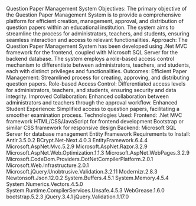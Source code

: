 Question Paper Management System
Objectives:
The primary objective of the Question Paper Management System is to provide a comprehensive platform for efficient creation, management, approval, and distribution of question papers within an educational institution. The system aims to streamline the process for administrators, teachers, and students, ensuring seamless interaction and access to relevant functionalities.
Approach:
The Question Paper Management System has been developed using .Net MVC framework for the frontend, coupled with Microsoft SQL Server for the backend database. The system employs a role-based access control mechanism to differentiate between administrators, teachers, and students, each with distinct privileges and functionalities.
Outcomes:
Efficient Paper Management: Streamlined process for creating, approving, and distributing question papers.
Role-based Access Control: Differentiated access levels for administrators, teachers, and students, ensuring security and data integrity.
Improved Collaboration: Enhanced collaboration between administrators and teachers through the approval workflow.
Enhanced Student Experience: Simplified access to question papers, facilitating a smoother examination process.
Technologies Used:
Frontend:
.Net MVC framework
HTML/CSS/JavaScript for frontend development
Bootstrap or similar CSS framework for responsive design
Backend:
Microsoft SQL Server for database management
Entity Framework 
Requirements to Install:
Antlr.3.5.0.2
BCrypt.Net-Next.4.0.3
EntityFramework.6.4.4
Microsoft.AspNet.Mvc.5.2.9
Microsoft.AspNet.Razor.3.2.9
Microsoft.AspNet.Web.Optimization.1.1.3
Microsoft.AspNet.WebPages.3.2.9
Microsoft.CodeDom.Providers.DotNetCompilerPlatform.2.0.1
Microsoft.Web.Infrastructure.2.0.1
Microsoft.jQuery.Unobtrusive.Validation.3.2.11
Modernizr.2.8.3
Newtonsoft.Json.12.0.2
System.Buffers.4.5.1
System.Memory.4.5.4
System.Numerics.Vectors.4.5.0
System.Runtime.CompilerServices.Unsafe.4.5.3
WebGrease.1.6.0
bootstrap.5.2.3
jQuery.3.4.1
jQuery.Validation.1.17.0



